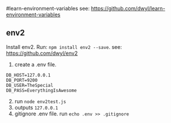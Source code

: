 #learn-environment-variables
see: https://github.com/dwyl/learn-environment-variables

## env2

Install env2. Run: `npm install env2 --save`.
see: https://github.com/dwyl/env2

1. create a .env file.

```env
DB_HOST=127.0.0.1
DB_PORT=9200
DB_USER=TheSpecial
DB_PASS=EverythingIsAwesome
```

2. run `node env2test.js`
3. outputs `127.0.0.1`
4. gitignore .env file. run `echo .env >> .gitignore`

